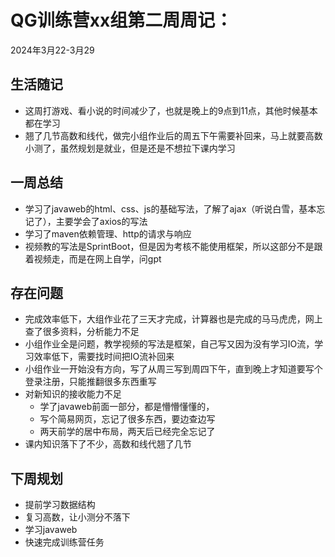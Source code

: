 # QG训练营xx组第二周周记：
2024年3月22-3月29

## 生活随记

- 这周打游戏、看小说的时间减少了，也就是晚上的9点到11点，其他时候基本都在学习
- 翘了几节高数和线代，做完小组作业后的周五下午需要补回来，马上就要高数小测了，虽然规划是就业，但是还是不想拉下课内学习

## 一周总结

- 学习了javaweb的html、css、js的基础写法，了解了ajax（听说白雪，基本忘记了），主要学会了axios的写法
- 学习了maven依赖管理、http的请求与响应
- 视频教的写法是SprintBoot，但是因为考核不能使用框架，所以这部分不是跟着视频走，而是在网上自学，问gpt

## 存在问题

- 完成效率低下，大组作业花了三天才完成，计算器也是完成的马马虎虎，网上查了很多资料，分析能力不足
- 小组作业全是问题，教学视频的写法是框架，自己写又因为没有学习IO流，学习效率低下，需要找时间把IO流补回来
- 小组作业一开始没有方向，写了从周三写到周四下午，直到晚上才知道要写个登录注册，只能推翻很多东西重写
- 对新知识的接收能力不足
  - 学了javaweb前面一部分，都是懵懵懂懂的，
  - 写个简易网页，忘记了很多东西，要边查边写
  - 两天前学的居中布局，两天后已经完全忘记了
- 课内知识落下了不少，高数和线代翘了几节

## 下周规划

- 提前学习数据结构
- 复习高数，让小测分不落下
- 学习javaweb
- 快速完成训练营任务

